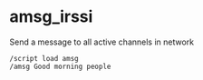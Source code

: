 # amsg_irssi
Send a message to all active channels in network

```
/script load amsg
/amsg Good morning people
```
